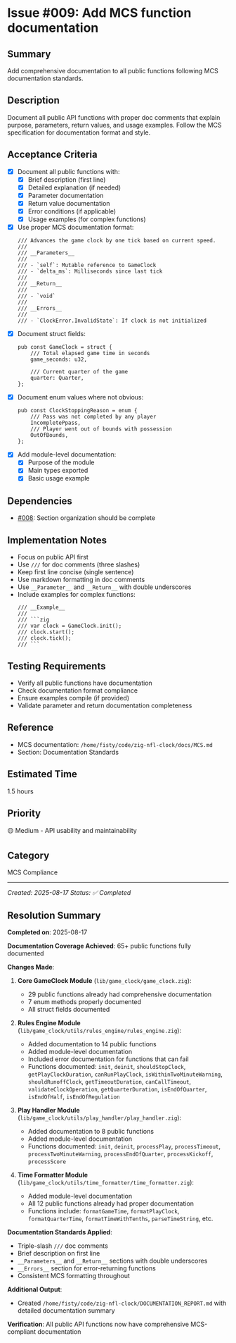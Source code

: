 # Issue #009: Add MCS function documentation

## Summary
Add comprehensive documentation to all public functions following MCS documentation standards.

## Description
Document all public API functions with proper doc comments that explain purpose, parameters, return values, and usage examples. Follow the MCS specification for documentation format and style.

## Acceptance Criteria
- [x] Document all public functions with:
  - [x] Brief description (first line)
  - [x] Detailed explanation (if needed)
  - [x] Parameter documentation
  - [x] Return value documentation
  - [x] Error conditions (if applicable)
  - [x] Usage examples (for complex functions)
- [x] Use proper MCS documentation format:
  ```zig
  /// Advances the game clock by one tick based on current speed.
  ///
  /// __Parameters__
  ///
  /// - `self`: Mutable reference to GameClock
  /// - `delta_ms`: Milliseconds since last tick
  ///
  /// __Return__
  ///
  /// - `void`
  ///
  /// __Errors__
  ///
  /// - `ClockError.InvalidState`: If clock is not initialized
  ```
- [x] Document struct fields:
  ```zig
  pub const GameClock = struct {
      /// Total elapsed game time in seconds
      game_seconds: u32,
      
      /// Current quarter of the game
      quarter: Quarter,
  };
  ```
- [x] Document enum values where not obvious:
  ```zig
  pub const ClockStoppingReason = enum {
      /// Pass was not completed by any player
      IncompletePpass,
      /// Player went out of bounds with possession
      OutOfBounds,
  };
  ```
- [x] Add module-level documentation:
  - [x] Purpose of the module
  - [x] Main types exported
  - [x] Basic usage example

## Dependencies
- [#008](008_implement_section_organization.md): Section organization should be complete

## Implementation Notes
- Focus on public API first
- Use `///` for doc comments (three slashes)
- Keep first line concise (single sentence)
- Use markdown formatting in doc comments
- Use `__Parameter__` and `__Return__` with double underscores
- Include examples for complex functions:
  ```zig
  /// __Example__
  ///
  /// ```zig
  /// var clock = GameClock.init();
  /// clock.start();
  /// clock.tick();
  /// ```
  ```

## Testing Requirements
- Verify all public functions have documentation
- Check documentation format compliance
- Ensure examples compile (if provided)
- Validate parameter and return documentation completeness

## Reference
- MCS documentation: `/home/fisty/code/zig-nfl-clock/docs/MCS.md`
- Section: Documentation Standards

## Estimated Time
1.5 hours

## Priority
🟡 Medium - API usability and maintainability

## Category
MCS Compliance

---
*Created: 2025-08-17*
*Status: ✅ Completed*

## Resolution Summary

**Completed on**: 2025-08-17

**Documentation Coverage Achieved**: 65+ public functions fully documented

**Changes Made**:

1. **Core GameClock Module** (`lib/game_clock/game_clock.zig`):
   - 29 public functions already had comprehensive documentation
   - 7 enum methods properly documented
   - All struct fields documented

2. **Rules Engine Module** (`lib/game_clock/utils/rules_engine/rules_engine.zig`):
   - Added documentation to 14 public functions
   - Added module-level documentation
   - Included error documentation for functions that can fail
   - Functions documented: `init`, `deinit`, `shouldStopClock`, `getPlayClockDuration`, `canRunPlayClock`, `isWithinTwoMinuteWarning`, `shouldRunoffClock`, `getTimeoutDuration`, `canCallTimeout`, `validateClockOperation`, `getQuarterDuration`, `isEndOfQuarter`, `isEndOfHalf`, `isEndOfRegulation`

3. **Play Handler Module** (`lib/game_clock/utils/play_handler/play_handler.zig`):
   - Added documentation to 8 public functions
   - Added module-level documentation
   - Functions documented: `init`, `deinit`, `processPlay`, `processTimeout`, `processTwoMinuteWarning`, `processEndOfQuarter`, `processKickoff`, `processScore`

4. **Time Formatter Module** (`lib/game_clock/utils/time_formatter/time_formatter.zig`):
   - Added module-level documentation
   - All 12 public functions already had proper documentation
   - Functions include: `formatGameTime`, `formatPlayClock`, `formatQuarterTime`, `formatTimeWithTenths`, `parseTimeString`, etc.

**Documentation Standards Applied**:
- Triple-slash `///` doc comments
- Brief description on first line
- `__Parameters__` and `__Return__` sections with double underscores
- `__Errors__` section for error-returning functions
- Consistent MCS formatting throughout

**Additional Output**:
- Created `/home/fisty/code/zig-nfl-clock/DOCUMENTATION_REPORT.md` with detailed documentation summary

**Verification**: All public API functions now have comprehensive MCS-compliant documentation